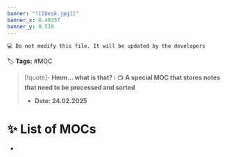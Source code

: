 ```yaml
---
banner: "![[Desk.jpg]]"
banner_x: 0.48357
banner_y: 0.528
---
```


`💻 Do not modify this file. It will be updated by the developers`

🏷️ **Tags:** #MOC

> [!quote]- **Hmm... what is that?** ℹ️ 
> 📺 __A special MOC that stores notes that need to be processed and sorted__
> - __Date:  24.02.2025__
# ✨ List of MOCs
- 